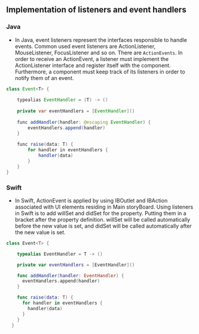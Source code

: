 ## Implementation of listeners and event handlers

### Java

- In Java, event listeners represent the interfaces responsible to handle events. Common used event listeners are ActionListener, MouseListener, FocusListener and so on. There are `ActionEvents`. In order to receive an ActionEvent, a listener must implement the ActionListener interface and register itself with the component. Furthermore, a component must keep track of its listeners in order to notify them of an event.

```JAVA
class Event<T> {
    
    typealias EventHandler = (T) -> ()
    
    private var eventHandlers = [EventHandler]()
    
    func addHandler(handler: @escaping EventHandler) {
        eventHandlers.append(handler)
    }
    
    func raise(data: T) {
        for handler in eventHandlers {
            handler(data)
        }
    }
}
```

### Swift
- In Swift, ActionEvent is applied by using IBOutlet and IBAction associated with UI elements residing in Main storyBoard. Using listeners in Swift is to add willSet and didSet for the property. Putting them in a bracket after the property definition. willSet will be called automatically before the new value is set, and didSet will be called automatically after the new value is set. 

``` Swift
class Event<T> {

    typealias EventHandler = T -> ()

    private var eventHandlers = [EventHandler]()

    func addHandler(handler: EventHandler) {
      eventHandlers.append(handler)
    }

    func raise(data: T) {
      for handler in eventHandlers {
        handler(data)
      }
    } 
  }
```

